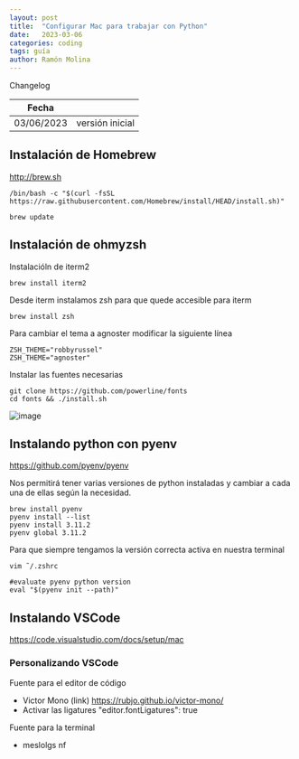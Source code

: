 ```yaml
---
layout: post
title:  "Configurar Mac para trabajar con Python"
date:   2023-03-06
categories: coding
tags: guía
author: Ramón Molina
---
```


Changelog

| Fecha  |   |
|---|---|
| 03/06/2023 | versión inicial |


## Instalación de Homebrew
http://brew.sh

```
/bin/bash -c "$(curl -fsSL https://raw.githubusercontent.com/Homebrew/install/HEAD/install.sh)"
```

```
brew update
```

## Instalación de ohmyzsh
Instalacióln de iterm2
```
brew install iterm2
```
Desde iterm instalamos zsh para que quede accesible para iterm
```
brew install zsh
```

Para cambiar el tema a agnoster modificar la siguiente línea
```
ZSH_THEME="robbyrussel"
ZSH_THEME="agnoster"
```
Instalar las fuentes necesarias
```
git clone https://github.com/powerline/fonts
cd fonts && ./install.sh
```

![image](https://user-images.githubusercontent.com/796634/223115878-5174957d-ef46-4b42-bc5f-ddc1b6650b9a.png)


## Instalando python con pyenv
https://github.com/pyenv/pyenv

Nos permitirá tener varias versiones de python instaladas y cambiar a cada una de ellas según la necesidad.

```
brew install pyenv
pyenv install --list
pyenv install 3.11.2
pyenv global 3.11.2
```
Para que siempre tengamos la versión correcta activa en nuestra terminal
```
vim ˜/.zshrc
```
```
#evaluate pyenv python version
eval "$(pyenv init --path)"
```

## Instalando VSCode
https://code.visualstudio.com/docs/setup/mac

### Personalizando VSCode
Fuente para el editor de código
- Victor Mono (link) https://rubjo.github.io/victor-mono/
- Activar las ligatures
"editor.fontLigatures": true

Fuente para la terminal
- meslolgs nf


